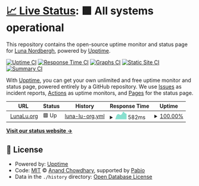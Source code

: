 # [📈 Live Status](https://LunaLu-dev.github.io/Uptime-Monitor): <!--live status--> **🟩 All systems operational**

This repository contains the open-source uptime monitor and status page for [Luna Nordbergh](https://lunalu.org/socials/), powered by [Upptime](https://github.com/upptime/upptime).

[![Uptime CI](https://github.com/LunaLu-dev/Uptime-Monitor/workflows/Uptime%20CI/badge.svg)](https://github.com/LunaLu-dev/Uptime-Monitor/actions?query=workflow%3A%22Uptime+CI%22)
[![Response Time CI](https://github.com/LunaLu-dev/Uptime-Monitor/workflows/Response%20Time%20CI/badge.svg)](https://github.com/LunaLu-dev/Uptime-Monitor/actions?query=workflow%3A%22Response+Time+CI%22)
[![Graphs CI](https://github.com/LunaLu-dev/Uptime-Monitor/workflows/Graphs%20CI/badge.svg)](https://github.com/LunaLu-dev/Uptime-Monitor/actions?query=workflow%3A%22Graphs+CI%22)
[![Static Site CI](https://github.com/LunaLu-dev/Uptime-Monitor/workflows/Static%20Site%20CI/badge.svg)](https://github.com/LunaLu-dev/Uptime-Monitor/actions?query=workflow%3A%22Static+Site+CI%22)
[![Summary CI](https://github.com/LunaLu-dev/Uptime-Monitor/workflows/Summary%20CI/badge.svg)](https://github.com/LunaLu-dev/Uptime-Monitor/actions?query=workflow%3A%22Summary+CI%22)

With [Upptime](https://upptime.js.org), you can get your own unlimited and free uptime monitor and status page, powered entirely by a GitHub repository. We use [Issues](https://github.com/LunaLu-dev/Uptime-Monitor/issues) as incident reports, [Actions](https://github.com/LunaLu-dev/Uptime-Monitor/actions) as uptime monitors, and [Pages](https://LunaLu-dev.github.io/Uptime-Monitor) for the status page.

<!--start: status pages-->
<!-- This summary is generated by Upptime (https://github.com/upptime/upptime) -->
<!-- Do not edit this manually, your changes will be overwritten -->
<!-- prettier-ignore -->
| URL | Status | History | Response Time | Uptime |
| --- | ------ | ------- | ------------- | ------ |
| <img alt="" src="https://icons.duckduckgo.com/ip3/www.lunalu.org.ico" height="13"> [LunaLu.org](https://www.lunalu.org) | 🟩 Up | [luna-lu-org.yml](https://github.com/LunaLu-dev/Uptime-Monitor/commits/HEAD/history/luna-lu-org.yml) | <details><summary><img alt="Response time graph" src="./graphs/luna-lu-org/response-time-week.png" height="20"> 582ms</summary><br><a href="https://LunaLu-dev.github.io/Uptime-Monitor/history/luna-lu-org"><img alt="Response time 784" src="https://img.shields.io/endpoint?url=https%3A%2F%2Fraw.githubusercontent.com%2FLunaLu-dev%2FUptime-Monitor%2FHEAD%2Fapi%2Fluna-lu-org%2Fresponse-time.json"></a><br><a href="https://LunaLu-dev.github.io/Uptime-Monitor/history/luna-lu-org"><img alt="24-hour response time 544" src="https://img.shields.io/endpoint?url=https%3A%2F%2Fraw.githubusercontent.com%2FLunaLu-dev%2FUptime-Monitor%2FHEAD%2Fapi%2Fluna-lu-org%2Fresponse-time-day.json"></a><br><a href="https://LunaLu-dev.github.io/Uptime-Monitor/history/luna-lu-org"><img alt="7-day response time 582" src="https://img.shields.io/endpoint?url=https%3A%2F%2Fraw.githubusercontent.com%2FLunaLu-dev%2FUptime-Monitor%2FHEAD%2Fapi%2Fluna-lu-org%2Fresponse-time-week.json"></a><br><a href="https://LunaLu-dev.github.io/Uptime-Monitor/history/luna-lu-org"><img alt="30-day response time 784" src="https://img.shields.io/endpoint?url=https%3A%2F%2Fraw.githubusercontent.com%2FLunaLu-dev%2FUptime-Monitor%2FHEAD%2Fapi%2Fluna-lu-org%2Fresponse-time-month.json"></a><br><a href="https://LunaLu-dev.github.io/Uptime-Monitor/history/luna-lu-org"><img alt="1-year response time 784" src="https://img.shields.io/endpoint?url=https%3A%2F%2Fraw.githubusercontent.com%2FLunaLu-dev%2FUptime-Monitor%2FHEAD%2Fapi%2Fluna-lu-org%2Fresponse-time-year.json"></a></details> | <details><summary><a href="https://LunaLu-dev.github.io/Uptime-Monitor/history/luna-lu-org">100.00%</a></summary><a href="https://LunaLu-dev.github.io/Uptime-Monitor/history/luna-lu-org"><img alt="All-time uptime 98.67%" src="https://img.shields.io/endpoint?url=https%3A%2F%2Fraw.githubusercontent.com%2FLunaLu-dev%2FUptime-Monitor%2FHEAD%2Fapi%2Fluna-lu-org%2Fuptime.json"></a><br><a href="https://LunaLu-dev.github.io/Uptime-Monitor/history/luna-lu-org"><img alt="24-hour uptime 100.00%" src="https://img.shields.io/endpoint?url=https%3A%2F%2Fraw.githubusercontent.com%2FLunaLu-dev%2FUptime-Monitor%2FHEAD%2Fapi%2Fluna-lu-org%2Fuptime-day.json"></a><br><a href="https://LunaLu-dev.github.io/Uptime-Monitor/history/luna-lu-org"><img alt="7-day uptime 100.00%" src="https://img.shields.io/endpoint?url=https%3A%2F%2Fraw.githubusercontent.com%2FLunaLu-dev%2FUptime-Monitor%2FHEAD%2Fapi%2Fluna-lu-org%2Fuptime-week.json"></a><br><a href="https://LunaLu-dev.github.io/Uptime-Monitor/history/luna-lu-org"><img alt="30-day uptime 98.67%" src="https://img.shields.io/endpoint?url=https%3A%2F%2Fraw.githubusercontent.com%2FLunaLu-dev%2FUptime-Monitor%2FHEAD%2Fapi%2Fluna-lu-org%2Fuptime-month.json"></a><br><a href="https://LunaLu-dev.github.io/Uptime-Monitor/history/luna-lu-org"><img alt="1-year uptime 98.67%" src="https://img.shields.io/endpoint?url=https%3A%2F%2Fraw.githubusercontent.com%2FLunaLu-dev%2FUptime-Monitor%2FHEAD%2Fapi%2Fluna-lu-org%2Fuptime-year.json"></a></details>

<!--end: status pages-->

[**Visit our status website →**](https://LunaLu-dev.github.io/Uptime-Monitor)

## 📄 License

- Powered by: [Upptime](https://github.com/upptime/upptime)
- Code: [MIT](./LICENSE) © [Anand Chowdhary](https://anandchowdhary.com), supported by [Pabio](https://pabio.com)
- Data in the `./history` directory: [Open Database License](https://opendatacommons.org/licenses/odbl/1-0/)
